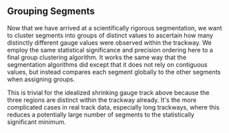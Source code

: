 ## Grouping Segments

Now that we have arrived at a scientifically rigorous segmentation, we want to
cluster segments into groups of distinct values to ascertain how many 
distinctly different gauge values were observed within the trackway. We employ
the same statistical significance and precision ordering here to a final group
clustering algorithm. It works the same way that the segmentation algorithms
did except that it does not rely on contiguous values, but instead compares
each segment globally to the other segments when assigning groups.

This is trivial for the idealized shrinking gauge track above because the three
regions are distinct within the trackway already. It's the more complicated 
cases in real track data, especially long trackways, where this reduces
a potentially large number of segments to the statistically significant minimum.
